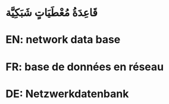 # قَاعِدَةُ مُعْطَيَاتٍ شَبَكِيَّة

# EN: network data base

# FR: base de données en réseau

# DE: Netzwerkdatenbank
